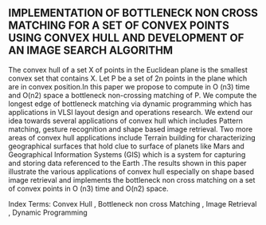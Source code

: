## IMPLEMENTATION OF BOTTLENECK NON CROSS MATCHING FOR A SET OF CONVEX POINTS USING CONVEX HULL AND DEVELOPMENT OF AN IMAGE SEARCH ALGORITHM

The convex hull of a set X of points in the Euclidean plane is the smallest convex set that contains X. Let P be a set of 2n points in the plane which are in convex position.In this paper we propose to compute in O (n3) time and O(n2) space a bottleneck non-crossing matching of P. We compute the longest edge of bottleneck matching via dynamic programming which has applications in VLSI layout design and operations research. We extend our idea towards several applications of convex hull which includes Pattern matching, gesture recognition and shape based image retrieval. Two more areas of convex hull applications include Terrain building for characterizing geographical surfaces that hold clue to surface of planets like Mars and Geographical Information Systems (GIS) which is a system for capturing and storing data referenced to the Earth .The results shown in this paper illustrate the various applications of convex hull especially on shape based image retrieval and implements the bottleneck non cross matching on a set of convex points in O (n3) time and O(n2) space.

Index Terms: Convex Hull , Bottleneck non cross Matching , Image Retrieval , Dynamic Programming